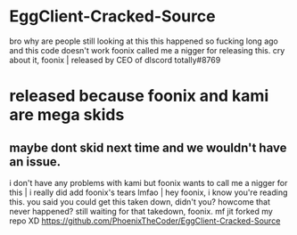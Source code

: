 # EggClient-Cracked-Source
bro why are people still looking at this this happened so fucking long ago and this code doesn't work
foonix called me a nigger for releasing this. cry about it, foonix |
released by CEO of dlscord totally#8769
# released because foonix and kami are mega skids
maybe dont skid next time and we wouldn't have an issue.
----------------------------------------------------------
i don't have any problems with kami but foonix wants to call me a nigger for this | 
i really did add foonix's tears lmfao |
hey foonix, i know you're reading this. you said you could get this taken down, didn't you? howcome that never happened?
still waiting for that takedown, foonix. mf jit forked my repo XD https://github.com/PhoenixTheCoder/EggClient-Cracked-Source
